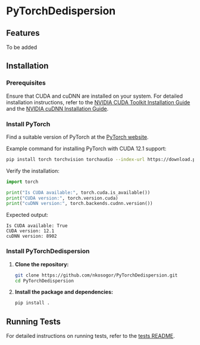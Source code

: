 # PyTorchDedispersion

## Features
To be added

## Installation

### Prerequisites
Ensure that CUDA and cuDNN are installed on your system. For detailed installation instructions, refer to the [NVIDIA CUDA Toolkit Installation Guide](https://docs.nvidia.com/cuda/) and the [NVIDIA cuDNN Installation Guide](https://developer.nvidia.com/cudnn).

### Install PyTorch
Find a suitable version of PyTorch at the [PyTorch website](https://pytorch.org/).

Example command for installing PyTorch with CUDA 12.1 support:
```bash
pip install torch torchvision torchaudio --index-url https://download.pytorch.org/whl/cu121
```

Verify the installation:
```python
import torch

print("Is CUDA available:", torch.cuda.is_available())
print("CUDA version:", torch.version.cuda)
print("cuDNN version:", torch.backends.cudnn.version())
```

Expected output:
```plaintext
Is CUDA available: True
CUDA version: 12.1
cuDNN version: 8902
```

### Install PyTorchDedispersion

1. **Clone the repository:**
    ```bash
    git clone https://github.com/nkosogor/PyTorchDedispersion.git
    cd PyTorchDedispersion
    ```

2. **Install the package and dependencies:**
    ```bash
    pip install .
    ```

## Running Tests

For detailed instructions on running tests, refer to the [tests README](tests/README.md).


